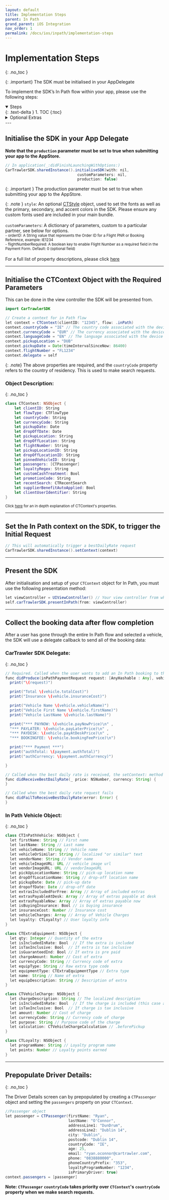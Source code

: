 ```yaml
---
layout: default
title: Implementation Steps
parent: In Path
grand_parent: iOS Integration
nav_order: 1
permalink: /docs/ios/inpath/implementation-steps
---
```


# Implementation Steps
{: .no_toc }

{: .important}
The SDK must be initialised in your AppDelegate

To implement the SDK’s In Path flow within your app, please use the following steps:

<details open markdown="block">
  <summary>
    Steps
  </summary>
  {: .text-delta }
1. TOC
{:toc}
</details>

<details markdown="block">
  <summary>
    Optional Extras
  </summary>
  {: .text-delta }
1. <a href="/docs/ios/inpath/implementation-steps#prepopulate-driver-details">Prepopulate Driver Details</a>
</details>
---

## Initialise the SDK in your App Delegate <br/>
<b>Note that the `production` parameter must be set to true when submitting your app to the AppStore.</b>

```java
// In application(_:didFinishLaunchingWithOptions:)
CarTrawlerSDK.sharedInstance().initialiseSDK(with: nil,
                                customParameters: nil,
                                production: false)
```

{: .important }
The production parameter must be set to true when submitting your app to the AppStore.

{: .note }
`style`: An optional <a href="/docs/ios/customisation/themes#creating-a-ctstyle">CTStyle</a> object, used to set the fonts as well as the primary, secondary, and accent colors in the SDK. Please ensure any custom fonts used are included in your main bundle. <br/><br/>
`customParameters`: A dictionary of parameters, custom to a particular partner, see below for options.<br/> <small>- orderID: A String value that represents the Order ID for a Flight PNR or Booking Reference, example: IE1234 <br/> - flightNumberRequired: A boolean key to enable Flight Number as a required field in the Payment Form. Default: 0 (optional field)</small><br/><br/>
For a full list of property descriptions, please click <a href="/docs/ios/inpath/property-descriptions#sdk-initialisation-parameters">here</a>

---
## Initialise the CTContext Object with the Required Parameters
This can be done in the view controller the SDK will be presented from.

```java
import CarTrawlerSDK

// Create a context for in Path flow
let context = CTContext(clientID: "12345", flow: .inPath)
context.countryCode = "IE" // The country code associated with the device’s system region is used by default.
context.currencyCode = "EUR" // The currency associated with the device’s system region is used by default.
context.languageCode = "EN" // The language associated with the device’s system region is used by default.
context.pickupLocation = "DUB"
context.pickupDate = Date(timeIntervalSinceNow: 86400)
context.flightNumber = "FL1234"
context.delegate = self
```

{: .note}
The above properties are required, and the `countryCode` property refers to the country of residency. This is used to make search requests.

### Object Description:
{: .no_toc }

```swift
class CTContext: NSObject {
    let clientID: String
    let flowType: CTFlowType
    let countryCode: String
    let currencyCode: String
    let pickupDate: Date
    let dropOffDate: Date
    let pickupLocation: String
    let dropOffLocation: String
    let flightNumber: String
    let pickupLocationID: String
    let dropOffLocationID: String
    let pinnedVehicleID: String
    let passengers: [CTPassenger]
    let loyaltyRegex: String
    let customCashTreatment: Bool
    let promotionCode: String
    let recentSearch: CTRecentSearch
    let supplierBenefitAutoApplied: Bool
    let clientUserIdentifier: String
}
```
<small>Click <a href="/docs/ios//inpath/property-descriptions#initialising-ctcontext-for-in-path">here</a> for an in depth explanation of CTContext's properties.</small>

---
## Set the In Path context on the SDK, to trigger the Initial Request
```java
// This will automatically trigger a bestDailyRate request
CarTrawlerSDK.sharedInstance().setContext(context)
```

---

## Present the SDK

After initialisation and setup of your `CTContext` object for In Path, you must use the following presentation method:

```java
let viewController = UIViewController() // Your view controller from which the SDK will be presented.
self.carTrawlerSDK.presentInPath(from: viewController)
```

---

## Collect the booking data after flow completion

After a user has gone through the entire In Path flow and selected a vehicle, the SDK will use a delegate callback to send all of the booking data:

### CarTrawler SDK Delegate:
{: .no_toc }

```java
// Required. Called when the user wants to add an In Path booking to their flight booking.
func didProduce(inPathPaymentRequest request: [AnyHashable : Any], vehicle: CTInPathVehicle, payment: Payment) {
  print("\(request)")

  print("Total \(vehicle.totalCost)")
  print("Insurance \(vehicle.insuranceCost)")

  print("Vehicle Name \(vehicle.vehicleName)")
  print("Vehicle First Name \(vehicle.firstName)")
  print("Vehicle LastName \(vehicle.lastName)")

  print("*** PAYNOW: \(vehicle.payNowPrice)\n" ,
  "*** PAYLATER: \(vehicle.payLaterPrice)\n" ,
  "*** PAYDESK: \(vehicle.payAtDeskPrice)\n" ,
  "*** BOOKINGFEE: \(vehicle.bookingFeePrice)\n")

  print("*** Payment ***")
  print("authTotal: \(payment.authTotal)")
  print("authCurrency: \(payment.authCurrency)")

}

// Called when the best daily rate is received, the setContext: method will trigger this request automatically
func didReceiveBestDailyRate(_ price: NSNumber, currency: String) {
}

// Called when the best daily rate request fails
func didFailToReceiveBestDailyRate(error: Error) {
}
```

### In Path Vehicle Object:
{: .no_toc }


```java
class CTInPathVehicle: NSObject {
  let firstName: String // First name
  let lastName: String // Last name
  let vehicleName: String // Vehicle name
  let vehicleOrSimilar: String // localized "or similar" text
  let vendorName: String // Vendor name
  let vehicleImageURL: URL // vehicle image url
  let vendorImageURL: URL // vendorImageURL
  let pickUpLocationName: String // pick-up location name
  let dropOffLocationName: String // drop-off location name
  let pickupDate: Date // pick-up date
  let dropoffDate: Date // drop-off date
  let extrasIncludedForFree: Array // Array of included extras
  let extrasPayableAtDesk: Array // Array of extras payable at desk
  let extrasPayableNow: Array // Array of extras payable now
  let isBuyingInsurance: Bool // is buying insurance
  let insuranceCost: Number // Insurance cost
  let vehicleCharges: Array // Array of Vehicle Charges
  let loyalty: CTLoyalty? // User loyalty info
}

class CTExtraEquipment: NSObject {
  let qty: Integer // Quantity of the extra
  let isIncludedInRate: Bool  // If the extra is included
  let isTaxInclusive: Bool  // If extra is tax inclusive
  let isGuaranteedInd: Bool // If extra is pre paid
  let chargeAmount: Number // Cost of extra
  let currencyCode: String // Currency code of extra
  let equipType: String // Raw extra type code
  let equipmentType: CTExtraEquipmentType // Extra type
  let name: String // Name of extra
  let equipDescription: String // Description of extra
}

class CTVehicleCharge: NSObject {
  let chargeDescription: String // The localized description
  let isIncludedInRate: Bool  // If the charge is included (this case always true)
  let isTaxInclusive: Bool  // If charge is tax inclusive
  let amount: Number // Cost of charge
  let currencyCode: String // Currency code of charge
  let purpose: String // Purpose code of the charge
  let calculation: CTVehicleChargeCalculation // .beforePickup
}

class CTLoyalty: NSObject {
  let programName: String // Loyalty program name
  let points: Number // Loyalty points earned
}
```

---

## Prepopulate Driver Details:
{: .no_toc }

The Driver Details screen can by prepopulated by creating a `CTPassenger` object and setting the `passengers` property on your `CTContext`. 

```java
//Passenger object
let passenger = CTPassenger(firstName: "Ryan",
                            lastName: "O'Connor",
                            addressLine1: "DunDrum",
                            addressLine2: "Dublin 14",
                            city: "Dublin",
                            postcode: "Dublin 14",
                            countryCode: "IE",
                            age: 25,
                            email: "ryan.oconnor@cartrawler.com",
                            phone: "0838880000",
                            phoneCountryPrefix: "353",
                            loyaltyProgramNumber: "1234",
                            isPrimaryDriver: true)
context.passengers = [passenger]
```
<b>Note: `CTPassenger` `countryCode` takes priority over `CTContext`'s `countryCode` property when we make search requests.</b>